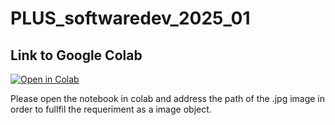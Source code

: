 # PLUS_softwaredev_2025_01

## Link to Google Colab
[![Open in Colab](https://colab.research.google.com/assets/colab-badge.svg)](https://colab.research.google.com/drive/1ytw6DrQUZIIqfpOf5TvpYzHWdNZONXJM?usp=sharing)

Please open the notebook  in colab and address the path of the .jpg image in order to fullfil the requeriment as a image object. 
